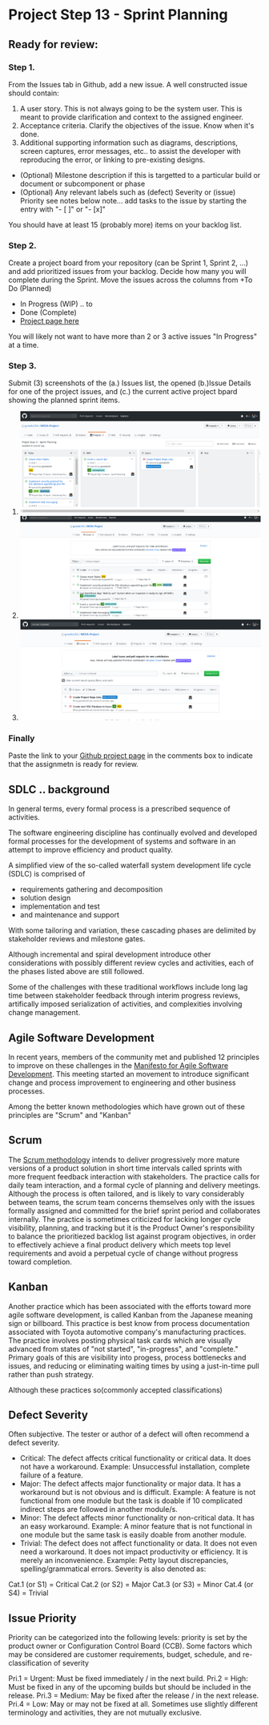 # Project Step 13 - Sprint Planning
## Ready for review:

### Step 1. 
From the Issues tab in Github, add a new issue. A well constructed issue should contain:

1. A user story. This is not always going to be the system user. This is meant to provide clarification and context to the assigned engineer.
2. Acceptance criteria. Clarify the objectives of the issue. Know when it's done.
3. Additional supporting information such as diagrams, descriptions, screen captures, error messages, etc.. to assist the developer with reproducing the error, or linking to pre-existing designs.
- (Optional) Milestone description if this is targetted to a particular build or document or subcomponent or phase
- (Optional) Any relevant labels such as (defect) Severity or (issue) Priority see notes below
note... add tasks to the issue by starting the entry with "- [ ]" or "- [x]"

You should have at least 15 (probably more) items on your backlog list.

### Step 2. 
Create a project board from your repository (can be Sprint 1, Sprint 2, ...) and add prioritized issues from your backlog. Decide how many you will complete during the Sprint. Move the issues across the columns from +To Do (Planned)

- In Progress (WIP) .. to
- Done (Complete)
- [Project page here](https://github.com/gowebUSA/MSSA-Project/projects/1)

You will likely not want to have more than 2 or 3 active issues "In Progress" at a time.

### Step 3. 
Submit (3) screenshots of the (a.) Issues list, the opened (b.)Issue Details for one of the project issues, and (c.) the current active project bpard showing the planned sprint items.

1. ![Project Sprint Planning](https://github.com/gowebUSA/MSSA-Project/blob/master/files/projects.png)
2. ![Open Issues](https://github.com/gowebUSA/MSSA-Project/blob/master/files/issues-open.png)
3. ![Closed Issues](https://github.com/gowebUSA/MSSA-Project/blob/master/files/issues-closed.png)

### Finally
Paste the link to your [Github project page](https://github.com/gowebUSA/MSSA-Project/projects) in the comments box to indicate that the assignmetn is ready for review.

## SDLC .. background
In general terms, every formal process is a prescribed sequence of activities.

The software engineering discipline has continually evolved and developed formal processes for the development of systems and software in an attempt to improve efficiency and product quality.

A simplified view of the so-called waterfall system development life cycle (SDLC) is comprised of

- requirements gathering and decomposition
- solution design
- implementation and test
- and maintenance and support

With some tailoring and variation, these cascading phases are delimited by stakeholder reviews and milestone gates.

Although incremental and spiral development introduce other considerations with possibly different review cycles and activities, each of the phases listed above are still followed.

Some of the challenges with these traditional workflows include long lag time between stakeholder feedback through interim progress reviews, artifically imposed serialization of activities, and complexities involving change management.

## Agile Software Development
In recent years, members of the community met and published 12 principles to improve on these challenges in the [Manifesto for Agile Software Development](http://agilemanifesto.org/). This meeting started an movement to introduce significant change and process improvement to engineering and other business processes.

Among the better known methodologies which have grown out of these principles are "Scrum" and "Kanban"

## Scrum
The [Scrum methodology](http://scrumtrainingseries.com/Intro_to_Scrum/) intends to deliver progressively more mature versions of a product solution in short time intervals called sprints with more frequent feedback interaction with stakeholders. The practice calls for daily team interaction, and a formal cycle of planning and delivery meetings. Although the process is often tailored, and is likely to vary considerably between teams, the scrum team concerns themselves only with the issues formally assigned and committed for the brief sprint period and collaborates internally. The practice is sometimes criticized for lacking longer cycle visibility, planning, and tracking but it is the Product Owner's responsibility to balance the prioritiezed backlog list against program objectives, in order to effectively achieve a final product delivery which meets top level requirements and avoid a perpetual cycle of change without progress toward completion.

## Kanban
Another practice which has been associated with the efforts toward more agile software development, is called Kanban from the Japanese meaning sign or billboard. This practice is best know from process documentation associated with Toyota automotive company's manufacturing practices. The practice involves posting physical task cards which are visually advanced from states of "not started", "in-progress", and "complete." Primary goals of this are visibility into progess, process bottlenecks and issues, and reducing or eliminating waiting times by using a just-in-time pull rather than push strategy.

Although these practices so(commonly accepted classifications)

## Defect Severity
Often subjective. The tester or author of a defect will often recommend a defect severity.

- Critical: The defect affects critical functionality or critical data. It does not have a workaround. Example: Unsuccessful installation, complete failure of a feature. 
- Major: The defect affects major functionality or major data. It has a workaround but is not obvious and is difficult. Example: A feature is not functional from one module but the task is doable if 10 complicated indirect steps are followed in another module/s. 
- Minor: The defect affects minor functionality or non-critical data. It has an easy workaround. Example: A minor feature that is not functional in one module but the same task is easily doable from another module. 
- Trivial: The defect does not affect functionality or data. It does not even need a workaround. It does not impact productivity or efficiency. It is merely an inconvenience. Example: Petty layout discrepancies, spelling/grammatical errors. Severity is also denoted as:

Cat.1 (or S1) = Critical Cat.2 (or S2) = Major Cat.3 (or S3) = Minor Cat.4 (or S4) = Trivial

## Issue Priority
Priority can be categorized into the following levels: priority is set by the product owner or Configuration Control Board (CCB). Some factors which may be considered are customer requirements, budget, schedule, and re-classification of severity

Pri.1 = Urgent: Must be fixed immediately / in the next build. Pri.2 = High: Must be fixed in any of the upcoming builds but should be included in the release. Pri.3 = Medium: May be fixed after the release / in the next release. Pri.4 = Low: May or may not be fixed at all. Sometimes use slightly different terminology and activities, they are not mutually exclusive.
